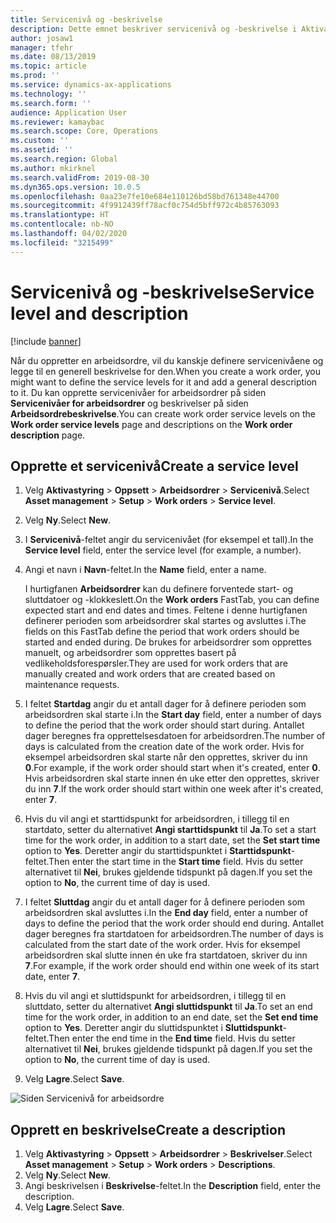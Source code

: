 ```yaml
---
title: Servicenivå og -beskrivelse
description: Dette emnet beskriver servicenivå og -beskrivelse i Aktivastyring.
author: josaw1
manager: tfehr
ms.date: 08/13/2019
ms.topic: article
ms.prod: ''
ms.service: dynamics-ax-applications
ms.technology: ''
ms.search.form: ''
audience: Application User
ms.reviewer: kamaybac
ms.search.scope: Core, Operations
ms.custom: ''
ms.assetid: ''
ms.search.region: Global
ms.author: mkirknel
ms.search.validFrom: 2019-08-30
ms.dyn365.ops.version: 10.0.5
ms.openlocfilehash: 0aa23e7fe10e684e110126bd58bd761348e44700
ms.sourcegitcommit: 4f9912439ff78acf0c754d5bff972c4b85763093
ms.translationtype: HT
ms.contentlocale: nb-NO
ms.lasthandoff: 04/02/2020
ms.locfileid: "3215499"
---
```

# <a name="service-level-and-description"></a><span data-ttu-id="cd165-103">Servicenivå og -beskrivelse</span><span class="sxs-lookup"><span data-stu-id="cd165-103">Service level and description</span></span>

[!include [banner](../../includes/banner.md)]

 

<span data-ttu-id="cd165-104">Når du oppretter en arbeidsordre, vil du kanskje definere servicenivåene og legge til en generell beskrivelse for den.</span><span class="sxs-lookup"><span data-stu-id="cd165-104">When you create a work order, you might want to define the service levels for it and add a general description to it.</span></span> <span data-ttu-id="cd165-105">Du kan opprette servicenivåer for arbeidsordrer på siden **Servicenivåer for arbeidsordrer** og beskrivelser på siden **Arbeidsordrebeskrivelse**.</span><span class="sxs-lookup"><span data-stu-id="cd165-105">You can create work order service levels on the **Work order service levels** page and descriptions on the **Work order description** page.</span></span>

## <a name="create-a-service-level"></a><span data-ttu-id="cd165-106">Opprette et servicenivå</span><span class="sxs-lookup"><span data-stu-id="cd165-106">Create a service level</span></span>

1. <span data-ttu-id="cd165-107">Velg **Aktivastyring** \> **Oppsett** \> **Arbeidsordrer** \> **Servicenivå**.</span><span class="sxs-lookup"><span data-stu-id="cd165-107">Select **Asset management** \> **Setup** \> **Work orders** \> **Service level**.</span></span>
2. <span data-ttu-id="cd165-108">Velg **Ny**.</span><span class="sxs-lookup"><span data-stu-id="cd165-108">Select **New**.</span></span>
3. <span data-ttu-id="cd165-109">I **Servicenivå**-feltet angir du servicenivået (for eksempel et tall).</span><span class="sxs-lookup"><span data-stu-id="cd165-109">In the **Service level** field, enter the service level (for example, a number).</span></span>
4. <span data-ttu-id="cd165-110">Angi et navn i **Navn**-feltet.</span><span class="sxs-lookup"><span data-stu-id="cd165-110">In the **Name** field, enter a name.</span></span>

    <span data-ttu-id="cd165-111">I hurtigfanen **Arbeidsordrer** kan du definere forventede start- og sluttdatoer og -klokkeslett.</span><span class="sxs-lookup"><span data-stu-id="cd165-111">On the **Work orders** FastTab, you can define expected start and end dates and times.</span></span> <span data-ttu-id="cd165-112">Feltene i denne hurtigfanen definerer perioden som arbeidsordrer skal startes og avsluttes i.</span><span class="sxs-lookup"><span data-stu-id="cd165-112">The fields on this FastTab define the period that work orders should be started and ended during.</span></span> <span data-ttu-id="cd165-113">De brukes for arbeidsordrer som opprettes manuelt, og arbeidsordrer som opprettes basert på vedlikeholdsforespørsler.</span><span class="sxs-lookup"><span data-stu-id="cd165-113">They are used for work orders that are manually created and work orders that are created based on maintenance requests.</span></span> 

5. <span data-ttu-id="cd165-114">I feltet **Startdag** angir du et antall dager for å definere perioden som arbeidsordren skal starte i.</span><span class="sxs-lookup"><span data-stu-id="cd165-114">In the **Start day** field, enter a number of days to define the period that the work order should start during.</span></span> <span data-ttu-id="cd165-115">Antallet dager beregnes fra opprettelsesdatoen for arbeidsordren.</span><span class="sxs-lookup"><span data-stu-id="cd165-115">The number of days is calculated from the creation date of the work order.</span></span> <span data-ttu-id="cd165-116">Hvis for eksempel arbeidsordren skal starte når den opprettes, skriver du inn **0**.</span><span class="sxs-lookup"><span data-stu-id="cd165-116">For example, if the work order should start when it's created, enter **0**.</span></span> <span data-ttu-id="cd165-117">Hvis arbeidsordren skal starte innen én uke etter den opprettes, skriver du inn **7**.</span><span class="sxs-lookup"><span data-stu-id="cd165-117">If the work order should start within one week after it's created, enter **7**.</span></span>
6. <span data-ttu-id="cd165-118">Hvis du vil angi et starttidspunkt for arbeidsordren, i tillegg til en startdato, setter du alternativet **Angi starttidspunkt** til **Ja**.</span><span class="sxs-lookup"><span data-stu-id="cd165-118">To set a start time for the work order, in addition to a start date, set the **Set start time** option to **Yes**.</span></span> <span data-ttu-id="cd165-119">Deretter angir du starttidspunktet i **Starttidspunkt**-feltet.</span><span class="sxs-lookup"><span data-stu-id="cd165-119">Then enter the start time in the **Start time** field.</span></span> <span data-ttu-id="cd165-120">Hvis du setter alternativet til **Nei**, brukes gjeldende tidspunkt på dagen.</span><span class="sxs-lookup"><span data-stu-id="cd165-120">If you set the option to **No**, the current time of day is used.</span></span>
7. <span data-ttu-id="cd165-121">I feltet **Sluttdag** angir du et antall dager for å definere perioden som arbeidsordren skal avsluttes i.</span><span class="sxs-lookup"><span data-stu-id="cd165-121">In the **End day** field, enter a number of days to define the period that the work order should end during.</span></span> <span data-ttu-id="cd165-122">Antallet dager beregnes fra startdatoen for arbeidsordren.</span><span class="sxs-lookup"><span data-stu-id="cd165-122">The number of days is calculated from the start date of the work order.</span></span> <span data-ttu-id="cd165-123">Hvis for eksempel arbeidsordren skal slutte innen én uke fra startdatoen, skriver du inn **7**.</span><span class="sxs-lookup"><span data-stu-id="cd165-123">For example, if the work order should end within one week of its start date, enter **7**.</span></span>
8. <span data-ttu-id="cd165-124">Hvis du vil angi et sluttidspunkt for arbeidsordren, i tillegg til en sluttdato, setter du alternativet **Angi sluttidspunkt** til **Ja**.</span><span class="sxs-lookup"><span data-stu-id="cd165-124">To set an end time for the work order, in addition to an end date, set the **Set end time** option to **Yes**.</span></span> <span data-ttu-id="cd165-125">Deretter angir du sluttidspunktet i **Sluttidspunkt**-feltet.</span><span class="sxs-lookup"><span data-stu-id="cd165-125">Then enter the end time in the **End time** field.</span></span> <span data-ttu-id="cd165-126">Hvis du setter alternativet til **Nei**, brukes gjeldende tidspunkt på dagen.</span><span class="sxs-lookup"><span data-stu-id="cd165-126">If you set the option to **No**, the current time of day is used.</span></span>
9. <span data-ttu-id="cd165-127">Velg **Lagre**.</span><span class="sxs-lookup"><span data-stu-id="cd165-127">Select **Save**.</span></span>

![Siden Servicenivå for arbeidsordre](media/19-setup-for-work-orders.png)

## <a name="create-a-description"></a><span data-ttu-id="cd165-129">Opprett en beskrivelse</span><span class="sxs-lookup"><span data-stu-id="cd165-129">Create a description</span></span>

1. <span data-ttu-id="cd165-130">Velg **Aktivastyring** \> **Oppsett** \> **Arbeidsordrer** \> **Beskrivelser**.</span><span class="sxs-lookup"><span data-stu-id="cd165-130">Select **Asset management** \> **Setup** \> **Work orders** \> **Descriptions**.</span></span>
2. <span data-ttu-id="cd165-131">Velg **Ny**.</span><span class="sxs-lookup"><span data-stu-id="cd165-131">Select **New**.</span></span>
3. <span data-ttu-id="cd165-132">Angi beskrivelsen i **Beskrivelse**-feltet.</span><span class="sxs-lookup"><span data-stu-id="cd165-132">In the **Description** field, enter the description.</span></span>
4. <span data-ttu-id="cd165-133">Velg **Lagre**.</span><span class="sxs-lookup"><span data-stu-id="cd165-133">Select **Save**.</span></span>
